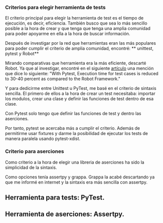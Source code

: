 ### Criterios para elegir herramienta de tests
El criterio principal para elegir la herramienta de test es el tiempo de ejecución,
es decir, eficiencia. También busco que sea lo más sencillo posible a la hora de crear
y que tenga que tenga una amplia comunidad para poder apoyarme en ella a la hora de
buscar información.

Después de investigar por la red que herramientas eran las más populares para poder
cumplir el criterio de amplia comunidad, encontré: ** unittest, pytest y Robot**

Mirando comparativas que herramienta era la más eficiente, descarté Robot.
Ya que al investigar, encontré en el siguiente [artículo](https://www.fleekitsolutions.com/pytest-vs-robot-automation-testing/) una mención que dice lo siguiente: "With Pytest, Execution time for test cases is reduced to 30-40 percent as compared to the Robot Framework."

Y para dedicirme entre Unittest u PyTest, me basé en el criterio de sintaxis sencilla.
El primero de ellos a la hora de crear un test necesitaba: importar los modulos,
crear una clase y definir las funciones de test dentro de esa clase.

Con Pytest solo tengo que definir las funciones de test y dentro las aserciones.

Por tanto, pytest se acercaba más a cumplir el criterio. Además de permitirme usar
fixtures y darme la posibilidad de ejecutar los tests de manera paralela usando
pytest-xdist.

### Criterio para aserciones
Como criterio a la hora de elegir una libreria de aserciones ha sido la simplicidad
de la sintaxis. 

Como opciones tenía assertpy y grappa. Grappa la acabé descartando ya que me informé
en internet y la sintaxis era más sencilla con assertpy.


## Herramienta para tests: PyTest.

## Herramienta de aserciones: Assertpy.
